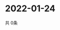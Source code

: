 # 2022-01-24
  共 0条

  <!-- BEGIN -->
  <!-- 最后更新时间Mon Jan 24 2022 16:06:23 GMT+0000 (Coordinated Universal Time) -->
  
  <!-- END -->
  
  